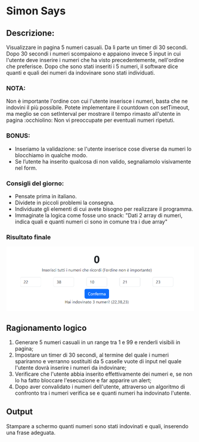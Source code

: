 # Simon Says

## Descrizione:
Visualizzare in pagina 5 numeri casuali. Da lì parte un timer di 30 secondi.
Dopo 30 secondi i numeri scompaiono e appaiono invece 5 input in cui l'utente deve inserire i numeri che ha visto precedentemente, nell'ordine che preferisce.
Dopo che sono stati inseriti i 5 numeri, il software dice quanti e quali dei numeri da indovinare sono stati individuati.

### NOTA:
Non è importante l'ordine con cui l'utente inserisce i numeri, basta che ne indovini il più possibile.
Potete implementare il countdown con setTimeout, ma meglio se con setInterval per mostrare il tempo rimasto all'utente in pagina :occhiolino:
Non vi preoccupate per eventuali numeri ripetuti.

### BONUS:
- Inseriamo la validazione: se l'utente inserisce cose diverse da numeri lo blocchiamo in qualche modo.
- Se l’utente ha inserito qualcosa di non valido, segnaliamolo visivamente nel form.

### Consigli del giorno:
- Pensate prima in italiano.
- Dividete in piccoli problemi la consegna.
- Individuate gli elementi di cui avete bisogno per realizzare il programma.
- Immaginate la logica come fosse uno snack: "Dati 2 array di numeri, indica quali e quanti numeri ci sono in comune tra i due array"

### Risultato finale
![Ciò che appare alla fine dell'esecuzione del codice se tutta funziona correttamente](./img/screenshot.png)

## Ragionamento logico
1. Generare 5 numeri casuali in un range tra 1 e 99 e renderli visibili in pagina;
2. Impostare un timer di 30 secondi, al termine del quale i numeri spariranno e verranno sostituiti da 5 caselle vuote di input nel quale l'utente dovrà inserire i numeri da indovinare;
3. Verificare che l'utente abbia inserito effettivamente dei numeri e, se non lo ha fatto bloccare l'esecuzione e far apparire un alert; 
4. Dopo aver convalidato i numeri dell'utente, attraverso un algoritmo di confronto tra i numeri verifica se e quanti numeri ha indovinato l'utente.

## Output
Stampare a schermo quanti numeri sono stati indovinati e quali, inserendo una frase adeguata.